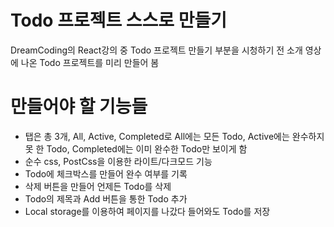 # Todo 프로젝트 스스로 만들기
DreamCoding의 React강의 중 Todo 프로젝트 만들기 부분을 시청하기 전 소개 영상에 나온 Todo 프로젝트를 미리 만들어 봄

# 만들어야 할 기능들
- 탭은 총 3개, All, Active, Completed로 All에는 모든 Todo, Active에는 완수하지 못 한 Todo, Completed에는 이미 완수한 Todo만 보이게 함
- 순수 css, PostCss을 이용한 라이트/다크모드 기능
- Todo에 체크박스를 만들어 완수 여부를 기록
- 삭제 버튼을 만들어 언제든 Todo를 삭제
- Todo의 제목과 Add 버튼을 통한 Todo 추가
- Local storage를 이용하여 페이지를 나갔다 들어와도 Todo를 저장